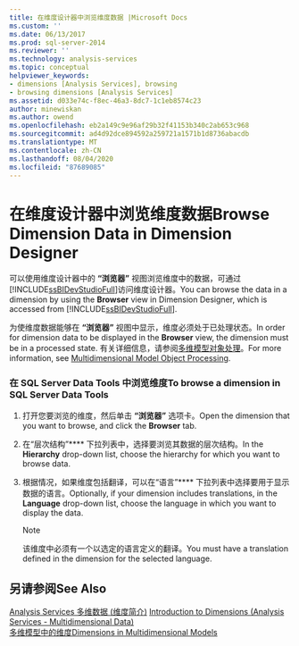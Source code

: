 ```yaml
---
title: 在维度设计器中浏览维度数据 |Microsoft Docs
ms.custom: ''
ms.date: 06/13/2017
ms.prod: sql-server-2014
ms.reviewer: ''
ms.technology: analysis-services
ms.topic: conceptual
helpviewer_keywords:
- dimensions [Analysis Services], browsing
- browsing dimensions [Analysis Services]
ms.assetid: d033e74c-f8ec-46a3-8dc7-1c1eb8574c23
author: minewiskan
ms.author: owend
ms.openlocfilehash: eb2a149c9e96af29b32f41153b340c2ab653c968
ms.sourcegitcommit: ad4d92dce894592a259721a1571b1d8736abacdb
ms.translationtype: MT
ms.contentlocale: zh-CN
ms.lasthandoff: 08/04/2020
ms.locfileid: "87689085"
---
```

# <a name="browse-dimension-data-in-dimension-designer"></a><span data-ttu-id="af2b8-102">在维度设计器中浏览维度数据</span><span class="sxs-lookup"><span data-stu-id="af2b8-102">Browse Dimension Data in Dimension Designer</span></span>
  <span data-ttu-id="af2b8-103">可以使用维度设计器中的 **“浏览器”** 视图浏览维度中的数据，可通过 [!INCLUDE[ssBIDevStudioFull](../../includes/ssbidevstudiofull-md.md)]访问维度设计器。</span><span class="sxs-lookup"><span data-stu-id="af2b8-103">You can browse the data in a dimension by using the **Browser** view in Dimension Designer, which is accessed from [!INCLUDE[ssBIDevStudioFull](../../includes/ssbidevstudiofull-md.md)].</span></span>  
  
 <span data-ttu-id="af2b8-104">为使维度数据能够在 **“浏览器”** 视图中显示，维度必须处于已处理状态。</span><span class="sxs-lookup"><span data-stu-id="af2b8-104">In order for dimension data to be displayed in the **Browser** view, the dimension must be in a processed state.</span></span> <span data-ttu-id="af2b8-105">有关详细信息，请参阅[多维模型对象处理](processing-a-multidimensional-model-analysis-services.md)。</span><span class="sxs-lookup"><span data-stu-id="af2b8-105">For more information, see [Multidimensional Model Object Processing](processing-a-multidimensional-model-analysis-services.md).</span></span>  
  
### <a name="to-browse-a-dimension-in-sql-server-data-tools"></a><span data-ttu-id="af2b8-106">在 SQL Server Data Tools 中浏览维度</span><span class="sxs-lookup"><span data-stu-id="af2b8-106">To browse a dimension in SQL Server Data Tools</span></span>  
  
1.  <span data-ttu-id="af2b8-107">打开您要浏览的维度，然后单击 **“浏览器”** 选项卡。</span><span class="sxs-lookup"><span data-stu-id="af2b8-107">Open the dimension that you want to browse, and click the **Browser** tab.</span></span>  
  
2.  <span data-ttu-id="af2b8-108">在“层次结构”\*\*\*\* 下拉列表中，选择要浏览其数据的层次结构。</span><span class="sxs-lookup"><span data-stu-id="af2b8-108">In the **Hierarchy** drop-down list, choose the hierarchy for which you want to browse data.</span></span>  
  
3.  <span data-ttu-id="af2b8-109">根据情况，如果维度包括翻译，可以在“语言”\*\*\*\* 下拉列表中选择要用于显示数据的语言。</span><span class="sxs-lookup"><span data-stu-id="af2b8-109">Optionally, if your dimension includes translations, in the **Language** drop-down list, choose the language in which you want to display the data.</span></span>  
  
    > [!NOTE]  
    >  <span data-ttu-id="af2b8-110">该维度中必须有一个以选定的语言定义的翻译。</span><span class="sxs-lookup"><span data-stu-id="af2b8-110">You must have a translation defined in the dimension for the selected language.</span></span>  
  
## <a name="see-also"></a><span data-ttu-id="af2b8-111">另请参阅</span><span class="sxs-lookup"><span data-stu-id="af2b8-111">See Also</span></span>  
 <span data-ttu-id="af2b8-112">[Analysis Services 多维数据 &#40;维度简介&#41;](../multidimensional-models-olap-logical-dimension-objects/dimensions-analysis-services-multidimensional-data.md) </span><span class="sxs-lookup"><span data-stu-id="af2b8-112">[Introduction to Dimensions &#40;Analysis Services - Multidimensional Data&#41;](../multidimensional-models-olap-logical-dimension-objects/dimensions-analysis-services-multidimensional-data.md) </span></span>  
 [<span data-ttu-id="af2b8-113">多维模型中的维度</span><span class="sxs-lookup"><span data-stu-id="af2b8-113">Dimensions in Multidimensional Models</span></span>](dimensions-in-multidimensional-models.md)  
  
  

